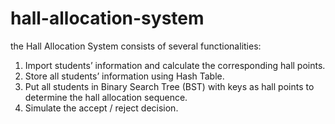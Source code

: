# hall-allocation-system

the Hall Allocation System consists of several functionalities:

1. Import students’ information and calculate the corresponding hall points.
2. Store all students’ information using Hash Table.
3. Put all students in Binary Search Tree (BST) with keys as hall points to determine the hall allocation sequence.
4. Simulate the accept / reject decision.
